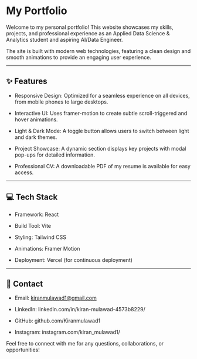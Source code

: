 # My Portfolio

Welcome to my personal portfolio! This website showcases my skills, projects, and professional experience as an Applied Data Science & Analytics student and aspiring AI/Data Engineer.

The site is built with modern web technologies, featuring a clean design and smooth animations to provide an engaging user experience.

---

## ✨ Features
- Responsive Design: Optimized for a seamless experience on all devices, from mobile phones to large desktops.

- Interactive UI: Uses framer-motion to create subtle scroll-triggered and hover animations.

- Light & Dark Mode: A toggle button allows users to switch between light and dark themes.

- Project Showcase: A dynamic section displays key projects with modal pop-ups for detailed information.

- Professional CV: A downloadable PDF of my resume is available for easy access.

---

## 💻 Tech Stack
- Framework: React

- Build Tool: Vite

- Styling: Tailwind CSS

- Animations: Framer Motion

- Deployment: Vercel (for continuous deployment)

---

## 🤝 Contact
- Email: kiranmulawad1@gmail.com

- LinkedIn: linkedin.com/in/kiran-mulawad-4573b8229/

- GitHub: github.com/Kiranmulawad1

- Instagram: instagram.com/kiran_mulawad1/

Feel free to connect with me for any questions, collaborations, or opportunities!